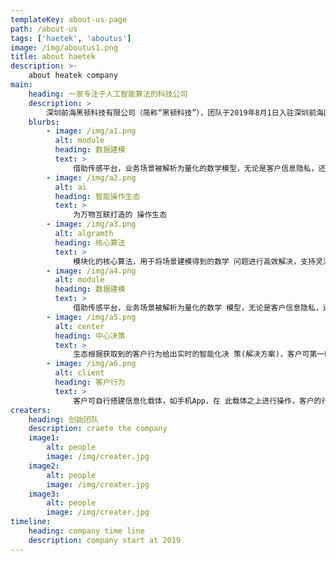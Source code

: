 ```yaml
---
templateKey: about-us-page
path: /about-us
tags: ['haetek', 'aboutus']
image: /img/aboutus1.png
title: about haetek
description: >-
    about heatek company
main:
    heading: 一家专注于人工智能算法的科技公司
    description: >
        深圳前海黑顿科技有限公司（简称“黑顿科技”），团队于2019年8月1日入驻深圳前海区，注册资本3000万元，致力于搭建面向信息化、智能化、万物互联的智能操作生态，涉及领域包括物流、金融、教育、智慧城市、语言、销售、体育、大健康等等。\创始团队来自多伦多大学（深度学习发源地）、卡耐基梅隆大学（人工智能专业世界第一）、浙大、哈工大、华南理工等国际名校，曾在国际智能语法检测大赛（CGED）中以绝对优势从社科院、阿里巴巴、北大等团队中夺冠，并曾在华为、IBM、科大讯飞等国际知名企业担任高级技术或研发岗位。\公司研究团队在自然语言处理、机器学习、知识图谱、路径规划等热门领域均有成果，拥有多项国际或国家专利、著作权，已发表各类学术论文并被ACL、EMNLP、CoNLL等国际顶级学术会议录用，并与Vector Institute、中科院计算所等学术机构拥有学术合作关系，并在中科院计算所设有研究型工作站，站内常驻研究人员十余人，集结学术界权威，致力于将人工智能算法结合实际应用场景进行落地，消除学术界与实业界之间的代沟，为众多有智能化需求的企业提供技术支持及数据变现，为广大致力于智能化建设的企业及开发者提供稳健灵活简约的平台型算法生态，让智能塑造生活。
    blurbs:
        - image: /img/a1.png
          alt: module
          heading: 数据建模
          text: >
              借助传感平台，业务场景被解析为量化的数学模型，无论是客户信息隐私，还是场景数据精准度与全面度，均能得到系统的整合。
        - image: /img/a2.png
          alt: ai
          heading: 智能操作生态
          text: >
              为万物互联打造的 操作生态
        - image: /img/a3.png
          alt: algramth
          heading: 核心算法
          text: >
              模块化的核心算法，用于将场景建模得到的数学 问题进行高效解决，支持灵活弹性的算力维护。
        - image: /img/a4.png
          alt: module
          heading: 数据建模
          text: >
              借助传感平台，业务场景被解析为量化的数学 模型，无论是客户信息隐私，还是场景数据精 准度与全面度，均能得到系统的整合。
        - image: /img/a5.png
          alt: center
          heading: 中心决策
          text: >
              生态根据获取到的客户行为给出实时的智能化决 策(解决方案)，客户可第一时间获取，场景随 后会刷新、重新建模。
        - image: /img/a6.png
          alt: client
          heading: 客户行为
          text: >
              客户可自行搭建信息化载体，如手机App，在 此载体之上进行操作，客户的行为与场景均会 被生态获取并解读。
creaters:
    heading: 创始团队
    description: craete the company
    image1:
        alt: people
        image: /img/creater.jpg
    image2:
        alt: people
        image: /img/creater.jpg
    image3:
        alt: people
        image: /img/creater.jpg
timeline:
    heading: company time line
    description: company start at 2019
---
```

